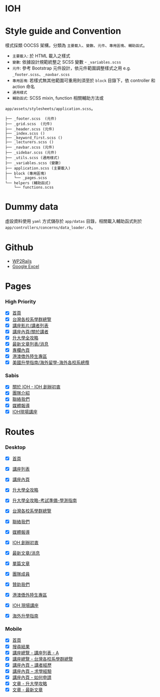 
# IOH

# Style guide and Convention

樣式採類 OOCSS 架構，分類為 `主要載入`、`變數`、`元件`、`專用區塊`、`輔助函式`。

* `主要載入`: 於 HTML 載入之樣式
* `變數`: 依據設計規範統整之 SCSS 變數 - `_variables.scss`
* `元件`: 參考 Bootstrap 元件設計，依元件範圍調整樣式之用 e.g. `_footer.scss`、`_navbar.scss`
* `專用區塊`: 若樣式無其他範圍可重用則須至於 `block` 目錄下，依 controller 和 action 命名
* `通用樣式`
* `輔助函式`: SCSS mixin, function 相關輔助方法或

`app/assets/stylesheets/application.scss`。
```
├── _footer.scss  (元件)
├── _grid.scss  (元件)
├── _header.scss (元件)
├── _index.scss ()
├── _keyword_first.scss ()
├── _lecturers.scss ()
├── _navbar.scss (元件)
├── _sidebar.scss (元件)
├── _utils.scss (通用樣式)
├── _variables.scss (變數)
├── application.scss (主要載入)
├── block (專用區塊)
│   └── _pages.scss
└── helpers (輔助函式)
    └── functions.scss
```

# Dummy data

虛設資料使用 `yaml` 方式儲存於 `app/datas` 目錄，相關載入輔助函式則於 `app/controllers/concerns/data_loader.rb`。

# Github

* [WP2Rails](https://github.com/BirdChiuInIOH/WP2Rails)
* [Google Excel](https://docs.google.com/spreadsheets/d/1Kqu26g76dCQzg3QkMSELIdc3SGMklYXOXgz2p5GjsfU/edit#gid=1138730016)

# Pages

### High Priority

* [x] [首頁](https://ioh.tw)
* [x] [台灣各校系學群總覽](https://ioh.tw/department_guide/)
* [x] [講座影片/講者列表](https://ioh.tw/talks/)
* [x] [講座內頁/關於講者](https://ioh.tw/talks/香港教育大學英語教育系-彭于榛-barbie-peng-ov-study-bde-hk/)
* [x] [升大學全攻略](https://ioh.tw/升大學全攻略/)
* [x] [最新文章列表/消息](https://ioh.tw/news/)
* [x] [專欄內頁](https://ioh.tw/ioharticles-香港讀大學-申請香港的大學/)
* [x] [港澳僑外陸生專區](https://ioh.tw/overseas1/)
* [x] [美國升學指南/海外留學-海外各校系總攬](https://ioh.tw/howtoapply-usa/)

### Sabis

* [x] [關於 IOH - IOH 創辦初衷](https://ioh.tw/about/)
* [x] [團隊介紹](https://ioh.tw/team/)
* [x] [聯絡我們](https://ioh.tw/contactus/)
* [x] [媒體報導](https://ioh.tw/媒體報導/)
* [x] [IOH現場講座](https://ioh.tw/ioh現場講座/)

# Routes

### Desktop

* [x] [首頁](localhost:3000)
* [x] [講座列表](localhost:3000/talks)
* [x] [講座內頁](localhost:3000/talks/香港教育大學英語教育系-彭于榛-barbie-peng-ov-study-bde-hk)
* [x] [升大學全攻略](localhost:3000/guides)
* [x] [升大學全攻略-考試準備-學測指南](localhost:3000/reciprocal)
* [x] [台灣各校系學群總覽](localhost:3000/台灣各校系學群總覽)
* [X] [聯絡我們](localhost:3000/contact_us)
* [X] [媒體報導](localhost:3000/媒體報導)
* [x] [IOH 創辦初衷](localhost:3000/about)
* [x] [最新文章/消息](localhost:3000/news)
* [x] [單篇文章](localhost:3000/申請香港的大學)
* [x] [團隊成員](localhost:3000/teams)
* [x] [贊助我們](localhost:3000/贊助我們)
* [x] [港澳僑外陸生專區](localhost:3000/overseas)
* [x] [IOH 現場講座](localhost:3000/ioh現場講座)
* [x] [海外升學指南](localhost:3000/how_to_apply/usa)


### Mobile

* [x] [首頁](localhost:3000)
* [x] [搜尋結果](localhost:3000/search)
* [x] [講座總覽 - 講座列表 - A](localhost:3000/talks)
* [x] [講座總覽 - 台灣各校系學群總覽](localhost:3000/台灣各校系學群總覽)
* [x] [講座內頁 – 講者經歷](localhost:3000/talks/香港教育大學英語教育系-彭于榛-barbie-peng-ov-study-bde-hk)
* [x] [講座內頁 – 求學經驗](localhost:3000/talks_experience)
* [x] [講座內頁 - 如何申請](localhost:3000/talks_how_to_apply)
* [x] [文章 - 升大學攻略](localhost:3000/guides)
* [x] [文章 - 最新文章](localhost:3000/news)
